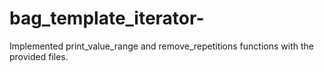 # bag_template_iterator-
Implemented print_value_range and remove_repetitions functions with the provided files. 
